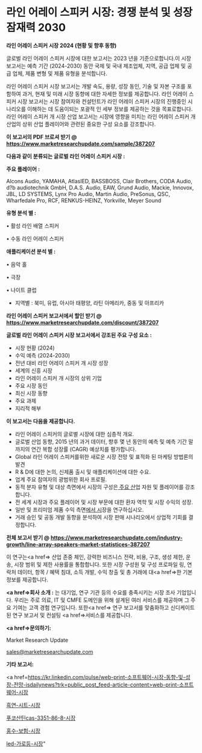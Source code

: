 # 라인 어레이 스피커 시장: 경쟁 분석 및 성장 잠재력 2030

<strong>라인 어레이 스피커 시장 2024 (현황 및 향후 동향)</strong>

글로벌 라인 어레이 스피커 시장에 대한 보고서는 2023 년을 기준으로합니다.이 시장 보고서는 예측 기간 (2024-2030) 동안 국제 및 국내 제조업체, 지역, 공급 업체 및 공급 업체, 제품 변형 및 제품 유형을 분석합니다.

라인 어레이 스피커 시장 보고서는 개발 속도, 용량, 성장 동인, 기술 및 자본 구조를 포함하여 과거, 현재 및 미래 시장 동향에 대한 자세한 정보를 제공합니다. 라인 어레이 스피커 시장 보고서는 시장 참여자와 컨설턴트가 라인 어레이 스피커 시장의 진행중인 시나리오를 이해하는 데 도움이되는 포괄적 인 세부 정보를 제공하는 것을 목표로합니다. 라인 어레이 스피커 개 시장 산업 보고서는 시장에 영향을 미치는 라인 어레이 스피커 개 산업의 상위 산업 플레이어와 관련된 중요한 구성 요소를 강조합니다.



<strong>이 보고서의 PDF 브로셔 받기 @ <a href=https://www.marketresearchupdate.com/sample/387207>https://www.marketresearchupdate.com/sample/387207</a></strong>



<strong>다음과 같이 분류되는 글로벌 라인 어레이 스피커 시장 :</strong>



<strong>주요 플레이어 :</strong>

Alcons Audio, YAMAHA, AtlasIED, BASSBOSS, Clair Brothers, CODA Audio, d?b audiotechnik GmbH, D.A.S. Audio, EAW, Grund Audio, Mackie, Innovox, JBL, LD SYSTEMS, Lynx Pro Audio, Martin Audio, PreSonus, QSC, Wharfedale Pro, RCF, RENKUS-HEINZ, Yorkville, Meyer Sound



<strong>유형 분석 별 :</strong>

• 활성 라인 배열 스피커

• 수동 라인 어레이 스피커



<strong>애플리케이션 분석 별 :</strong>

• 음악 홀

• 극장

• 나이트 클럽

<ul>
  <li>지역별 : 북미, 유럽, 아시아 태평양, 라틴 아메리카, 중동 및 아프리카</li>
</ul>


<strong>라인 어레이 스피커 보고서에서 할인 받기 @ <a href=https://www.marketresearchupdate.com/discount/387207>https://www.marketresearchupdate.com/discount/387207</a></strong>



<strong>글로벌 라인 어레이 스피커 시장 보고서에서 강조된 주요 구성 요소 :</strong>
<ul>
  <li>시장 현황 (2024)</li>
  <li>수익 예측 (2024-2030)</li>
  <li>전년 대비 라인 어레이 스피커 개 시장 성장</li>
  <li>세계의 신흥 시장</li>
  <li>라인 어레이 스피커 개 시장의 상위 기업</li>
  <li>주요 시장 동인</li>
  <li>최신 시장 동향</li>
  <li>주요 과제</li>
  <li>지리적 해부</li>
</ul>


<strong>이 보고서는 다음을 제공합니다.</strong>
<ul>
  <li>라인 어레이 스피커의 글로벌 시장에 대한 심층적 개요.</li>
  <li>글로벌 산업 동향, 2015 년의 과거 데이터, 향후 몇 년 동안의 예측 및 예측 기간 말까지의 연간 복합 성장률 (CAGR) 예상치를 평가합니다.</li>
  <li>Global 라인 어레이 스피커를위한 새로운 시장 전망 및 표적화 된 마케팅 방법론의 발견</li>
  <li>R &amp; D에 대한 논의, 신제품 출시 및 애플리케이션에 대한 수요.</li>
  <li>업계 주요 참여자의 광범위한 회사 프로필.</li>
  <li>동적 분자 유형 및 대상 측면에서 시장의 구성은<a href=> 주요 산</a>업 자원 및 플레이어를 강조합니다.</li>
  <li>전 세계 시장과 주요 플레이어 및 시장 부문에 대한 환자 역학 및 시장 수익의 성장.</li>
  <li>일반 및 프리미엄 제품 수익 측면<a href=>에서 시</a>장을 연구하십시오.</li>
  <li>거래 승인 및 공동 개발 동향을 분석하여 시장 판매 시나리오에서 상업적 기회를 결정합니다.</li>
</ul>



<strong>전체 보고서 받기 @ <a href=https://www.marketresearchupdate.com/industry-growth/line-array-speakers-market-statistices-387207>https://www.marketresearchupdate.com/industry-growth/line-array-speakers-market-statistices-387207</a></strong>

이 연구는<a href=> 산업 존중</a> 체인, 강력한 비즈니스 전략, 비용, 구조, 생성 제한, 운송, 시장 범위 및 제한 사용률을 통합합니다. 또한 시장 구성원 및 구성 프로파일 링, 연락처 데이터, 항목 / 혜택 침대, 소득 개발, 수익 창출 및 총 거래에 대<a href=>한 기본 </a>정보를 제공합니다.



<strong><a href=>회사 소</a>개 :</strong>
는 대기업, 연구 기관 등의 수요를 충족시키는 시장 조사 기업입니다. 우리는 주로 의료, IT 및 CMFE 도메인을 위해 설계된 여러 서비스를 제공하며 그 주요 기여는 고객 경험 연구입니다. 또한<a href=> 연구 보</a>고서를 맞춤화하고 신디케이트 된 연구 보고서 및 컨설팅 <a href=>서비스</a>를 제공합니다.



<strong><a href=>문의하기:</a></strong>

Market Research Update

sales@marketresearchupdate.com



<strong>기타 보고서:</strong>

<a href=https://kr.linkedin.com/pulse/web-print-소프트웨어-시장-동향-및-성장-전망-isdailynews?trk=public_post_feed-article-content>web-print-소프트웨어-시장</a>

<a href=https://www.linkedin.com/pulse/흑연-시트-시장-규모-및-성장-2023-market-matrix-musings-analysis-vg43f/>흑연-시트-시장</a>

<a href=https://www.linkedin.com/pulse/푸코산틴cas-3351-86-8-시장-현재-및-미래-성장-2029-ctpaf/>푸코산틴cas-3351-86-8-시장</a>

<a href=https://www.linkedin.com/pulse/홍수-보험-시장-규모-및-성장-2023-trendsetters-talk-360-analysis-gahcf/>홍수-보험-시장</a>

<a href=https://www.linkedin.com/pulse/led-가로등-시장-동향-및-성장-전망-analytics-avenue-adventures-24-ana-jgabc/>led-가로등-시장</a>"
